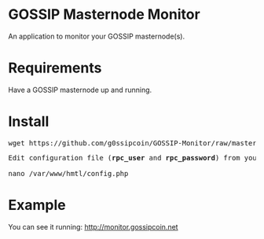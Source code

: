 # GOSSIP Masternode Monitor

An application to monitor your GOSSIP masternode(s).

# Requirements

Have a GOSSIP masternode up and running.

# Install

<pre>
wget https://github.com/g0ssipcoin/GOSSIP-Monitor/raw/master/install.sh && bash install.sh
</pre>
<pre>
Edit configuration file (<b>rpc_user</b> and <b>rpc_password</b>) from your gossipcoin.conf

nano /var/www/hmtl/config.php
</pre>

# Example

You can see it running: http://monitor.gossipcoin.net

